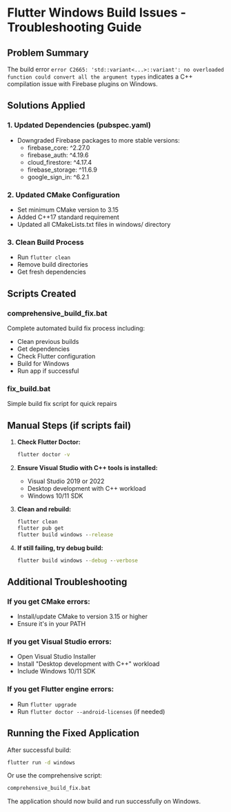 # Flutter Windows Build Issues - Troubleshooting Guide

## Problem Summary
The build error `error C2665: 'std::variant<...>::variant': no overloaded function could convert all the argument types` indicates a C++ compilation issue with Firebase plugins on Windows.

## Solutions Applied

### 1. Updated Dependencies (pubspec.yaml)
- Downgraded Firebase packages to more stable versions:
  - firebase_core: ^2.27.0
  - firebase_auth: ^4.19.6
  - cloud_firestore: ^4.17.4
  - firebase_storage: ^11.6.9
  - google_sign_in: ^6.2.1

### 2. Updated CMake Configuration
- Set minimum CMake version to 3.15
- Added C++17 standard requirement
- Updated all CMakeLists.txt files in windows/ directory

### 3. Clean Build Process
- Run `flutter clean`
- Remove build directories
- Get fresh dependencies

## Scripts Created

### comprehensive_build_fix.bat
Complete automated build fix process including:
- Clean previous builds
- Get dependencies
- Check Flutter configuration
- Build for Windows
- Run app if successful

### fix_build.bat
Simple build fix script for quick repairs

## Manual Steps (if scripts fail)

1. **Check Flutter Doctor:**
   ```cmd
   flutter doctor -v
   ```

2. **Ensure Visual Studio with C++ tools is installed:**
   - Visual Studio 2019 or 2022
   - Desktop development with C++ workload
   - Windows 10/11 SDK

3. **Clean and rebuild:**
   ```cmd
   flutter clean
   flutter pub get
   flutter build windows --release
   ```

4. **If still failing, try debug build:**
   ```cmd
   flutter build windows --debug --verbose
   ```

## Additional Troubleshooting

### If you get CMake errors:
- Install/update CMake to version 3.15 or higher
- Ensure it's in your PATH

### If you get Visual Studio errors:
- Open Visual Studio Installer
- Install "Desktop development with C++" workload
- Include Windows 10/11 SDK

### If you get Flutter engine errors:
- Run `flutter upgrade`
- Run `flutter doctor --android-licenses` (if needed)

## Running the Fixed Application

After successful build:
```cmd
flutter run -d windows
```

Or use the comprehensive script:
```cmd
comprehensive_build_fix.bat
```

The application should now build and run successfully on Windows.
